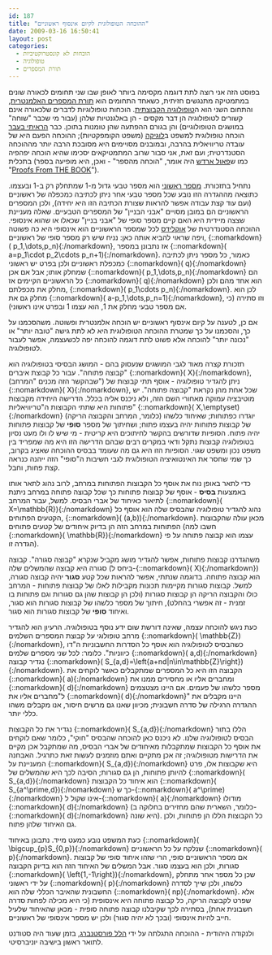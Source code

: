 ```yaml
---
id: 187
title: "ההוכחה הטופולוגית לקיום אינסוף ראשוניים"
date: 2009-03-16 16:50:41
layout: post
categories: 
  - הוכחות לא קונסטרוקטיביות
  - טופולוגיה
  - תורת המספרים
---
```

בפוסט הזה אני רוצה לתת דוגמה מקסימה ביותר לאופן שבו שני תחומים לכאורה שונים במתמטיקה מתנגשים חזיתית, כשאחד התחומים הוא <a href="http://he.wikipedia.org/wiki/%D7%AA%D7%95%D7%A8%D7%AA_%D7%94%D7%9E%D7%A1%D7%A4%D7%A8%D7%99%D7%9D">תורת המספרים האלמנטרית</a>, והתחום השני הוא ה<a href="http://he.wikipedia.org/wiki/%D7%98%D7%95%D7%A4%D7%95%D7%9C%D7%95%D7%92%D7%99%D7%94">טופולוגיה הקבוצתית</a>. הוכחות טופולוגיות לדברים שלכאורה אינם קשורים לטופולוגיה הן דבר מקסים - הן באלגנטיות שלהן (עבור מי שכבר "שוחה" במושגים הטופולוגיים) והן בגורם ההפתעה שהן טומנות בתוכן. כבר <a href="http://www.gadial.net/?p=117">הראיתי בעבר</a> הוכחה טופולוגית למשפט ב<a href="http://he.wikipedia.org/wiki/%D7%9C%D7%95%D7%92%D7%99%D7%A7%D7%94_%D7%9E%D7%AA%D7%9E%D7%98%D7%99%D7%AA">לוגיקה</a> (משפט הקומפקטיות); ההוכחה הפעם היא של עובדה טריוויאלית בהרבה, ובמובנים מסויימים היא מסובכת הרבה יותר מההוכחה הסטנדרטית; ועם זאת, אני סבור שרוב המתמטיקאים יסכימו שהיא הוכחה יפהפיה בתכלית (כמו ש<a href="http://he.wikipedia.org/wiki/%D7%A4%D7%90%D7%95%D7%9C_%D7%90%D7%A8%D7%93%D7%A9">פאול ארדש</a> היה אומר, "הוכחה מהספר" - ואכן, היא מופיעה בספר "<a href="http://en.wikipedia.org/wiki/Proofs_from_THE_BOOK">Proofs From THE BOOK</a>").

נתחיל בתזכורת. <a href="http://he.wikipedia.org/wiki/%D7%9E%D7%A1%D7%A4%D7%A8_%D7%A8%D7%90%D7%A9%D7%95%D7%A0%D7%99">מספר ראשוני</a> הוא מספר טבעי גדול מ-1 שמתחלק רק ב-1 ובעצמו. כתוצאה מההגדרה הזו נובע שכל מספר טבעי אחר ניתן לכתיבה כמכפלה של ראשוניים (ועם עוד קצת עבודה אפשר להראות שצורת הכתיבה הזו היא יחידה), ולכן המספרים הראשוניים הם במובן מסויים "אבני הבניין" של המספרים הטבעיים. שאלה מעניינת שצצה מיידית היא האם קיים מספר סופי של "אבני בניין" שכאלו או שהוא אינסופי. ההוכחה הסטנדרטית של <a href="http://he.wikipedia.org/wiki/%D7%90%D7%95%D7%A7%D7%9C%D7%99%D7%93%D7%A1">אוקלידס</a> לכל שמספר הראשוניים הוא אינסופי היא כה פשוטה ויפה שראוי להביא אותה כאן: נניח שיש רק מספר סופי של ראשוניים, {::nomarkdown}\( p_1,\dots,p_n\){:/nomarkdown}, אז נתבונן במספר {::nomarkdown}\( a=p_1\cdot p_2\cdots p_n+1\){:/nomarkdown}. כאמור, כל מספר ניתן לכתיבה כמכפלת ראשוניים ולכן בפרט יש ראשוני {::nomarkdown}\( q\){:/nomarkdown} שמחלק אותו; אבל אם אכן {::nomarkdown}\( p_1,\dots,p_n\){:/nomarkdown} הם כל הראשוניים הקיימים אז {::nomarkdown}\( q\){:/nomarkdown} הוא אחד מהם ולכן מחלק את מכפלתם, {::nomarkdown}\( p_1\cdots p_n\){:/nomarkdown}. לכן הוא מחלק גם את {::nomarkdown}\( a-p_1,\dots,p_n=1\){:/nomarkdown}, וזו סתירה (כי אם מספר טבעי מחלק את 1, הוא עצמו 1 ובפרט אינו ראשוני).

אם כן, לטענה על קיום אינסוף ראשוניים יש הוכחה אלמנטרית ופשוטה. משהסכמנו על כך, והסכמנו על כך שמטרת ההוכחה הטופולוגית היא לא לתת גישה "טובה יותר" או "נכונה יותר" להוכחה אלא פשוט לתת דוגמה להוכחה יפה לכשעצמה, אפשר לעבור לטופולוגיה.

תזכורת קצרה מאוד לגבי המושגים שנעסוק בהם - המושג הבסיסי בטופולוגיה הוא "קבוצה פתוחה". עבור כל קבוצת איברים {::nomarkdown}\( X\){:/nomarkdown},  (שבהקשר הזה מכנים "המרחב") ניתן להגדיר טופולוגיה - אוסף תתי קבוצות של {::nomarkdown}\( X\){:/nomarkdown}, שכל אחת מהן נקראת "קבוצה פתוחה". יש מוטיבציה עמוקה מאחורי השם הזה, ולא ניכנס אליה בכלל. הדרישה היחידה מקבוצות פתוחות היא שתתי הקבוצות ה"טריוויאליות" {::nomarkdown}\( X,\emptyset\){:/nomarkdown} (כלומר, המרחב והקבוצה הריקה) יוגדרו כפתוחות; שאיחוד כלשהו של קבוצות פתוחות יהיה בעצמו פתוח; ושחיתוך של מספר <strong>סופי</strong> של קבוצות פתוחות יהיה פתוח. הסופיות שדורשים בהקשר לחיתוכים היא קריטית - מי שיש לו ולו מעט נסיון בטופולוגיה קבוצות נתקל ודאי במקרים רבים שבהם הדרישה הזו היא מה שמפריד בין משפט נכון ומשפט שגוי. הסופיות הזו היא גם מה שעומד בבסיס ההוכחה שאציג בקרוב, כך שמי שחסר את האינטואיציה הטופולוגית לגבי חשיבות ה"סופי" הזה ייהנה כנראה קצת פחות, וחבל.

כדי לתאר באופן נוח את אוסף כל הקבוצות הפתוחות במרחב, לרוב נהוג לתאר אותו באמצעות <strong>בסיס</strong> - אוסף של קבוצות פתוחות כך שכל קבוצה פתוחה במרחב ניתנת לתיאור כאיחוד של אברי הבסיס. למשל, עבור המרחב {::nomarkdown}\( X=\mathbb{R}\){:/nomarkdown} נהוג להגדיר טופולוגיה שהבסיס שלה הוא אוסף כל הקטעים הפתוחים, {::nomarkdown}\( (a,b)\){:/nomarkdown}. מכאן עולה שהקבוצות הפתוחות במרחב הזה הן בדיוק איחודים של קטעים פתוחים (חשבו למה {::nomarkdown}\( \mathbb{R}\){:/nomarkdown} עצמו הוא קבוצה פתוחה על פי הגדרה זו).

משהגדרנו קבוצות פתוחות, אפשר להגדיר מושג מקביל שנקרא "קבוצה סגורה". קבוצה סגורה היא קבוצה שהמשלים שלה (ביחס ל-{::nomarkdown}\( X\){:/nomarkdown}) הוא קבוצה פתוחה. בדוגמה שנתתי, אפשר להראות שכל קטע <strong>סגור</strong> יהיה קבוצה סגורה, למשל. קבוצות סגורות מקיימות תכונות מקבילות לאלו של קבוצות פתוחות - המרחב כולו והקבוצה הריקה הן קבוצות סגורות (ולכן הן קבוצות שהן גם סגורות וגם פתוחות בו זמנית - זה אפשרי בהחלט), חיתוך של מספר כלשהו של קבוצות סגורות הוא סגור, ואיחוד <strong>סופי</strong> של קבוצות סגורות הוא סגור.

כעת ניגש להוכחה עצמה, שאינה דורשת שום ידע נוסף בטופולוגיה. הרעיון הוא להגדיר מרחב טופולוגי על קבוצת המספרים השלמים {::nomarkdown}\( \mathbb{Z}\){:/nomarkdown}, כשהבסיס לטופולוגיה הוא אוסף כל הסדרות החשבוניות ה"דו כיווניות". כלומר: לכל שני מספרים שלמים {::nomarkdown}\( a,d\){:/nomarkdown} נגדיר קבוצה {::nomarkdown}\( S_{a,d}=\left\{a+nd\|n\in\mathbb{Z}\right\}\){:/nomarkdown}. הקבוצה הזו היא כל המספרים שמתקבלים כאשר לוקחים את {::nomarkdown}\( a\){:/nomarkdown} ומחברים אליו או מחסירים ממנו את {::nomarkdown}\( d\){:/nomarkdown} מספר כלשהו של פעמים. אם היינו מצטצמים ל"מחברים אליו את {::nomarkdown}\( d\){:/nomarkdown}" היינו מקבלים את ההגדרה הרגילה של סדרה חשבונית; מכיוון שאנו גם מרשים חיסור, אנו מקבלים משהו כללי יותר.

נגדיר את כל הקבוצות {::nomarkdown}\( S_{a,d}\){:/nomarkdown} הללו בתור הבסיס לטופולוגיה שלנו. לא ניכנס כאן להוכחה שהבסיס "חוקי", כלומר שאם לוקחים את אוסף כל הקבוצות שמתקבלות מאיחודים של אברי הבסיס, מה שמתקבל אכן מקיים את הדרישות מטופולוגיה; זה אכן מתקיים ואתם מוזמנים לעשות זאת כתרגיל. האבחנה המעניינת על {::nomarkdown}\( S_{a,d}\){:/nomarkdown} היא שקבוצות אלו, פרט להיותן פתוחות, הן גם סגורות; הסיבה לכך היא שהמשלים של {::nomarkdown}\( S_{a,d}\){:/nomarkdown} הוא איחוד כל הקבוצות {::nomarkdown}\( S_{a^\prime,d}\){:/nomarkdown} כך ש-{::nomarkdown}\( a^\prime\){:/nomarkdown} אינו שקול ל-{::nomarkdown}\( a\){:/nomarkdown} מודולו {::nomarkdown}\( d\){:/nomarkdown} (כלומר, השארית שהם מחזירים בחלוקה ב-{::nomarkdown}\( d\){:/nomarkdown} היא שונה). כל הקבוצות הללו הן פתוחות, ולכן גם האיחוד שלהן פתוח.

כעת המשפט נובע כמעט מייד. נתבונן באיחוד {::nomarkdown}\( \bigcup_{p}S_{0,p}\){:/nomarkdown} שנלקח על כל הראשוניים {::nomarkdown}\( p\){:/nomarkdown}. אם מספר הראשוניים סופי, הרי שזהו איחוד סופי של קבוצות סגורות, ולכן הוא בעצמו סגור. אבל המשלים של האיחוד הזה הוא בדיוק הקבוצה {::nomarkdown}\( \left\{1,-1\right\}\){:/nomarkdown}, שכן כל מספר אחר מתחלק על ידי ראשוני {::nomarkdown}\( p\){:/nomarkdown} כלשהו, ולכן שייך לסדרה החשבונית שהאיבר הכללי שלה הוא {::nomarkdown}\( np\){:/nomarkdown}. אלא שפרט לקבוצה הריקה, כל קבוצה פתוחה היא אינסופית (כי היא מכילה לפחות סדרה חשבונית אחת), בסתירה לכך שקיבלנו קבוצה פתוחה סופית - מכאן שהאיחוד שלעיל חייב להיות אינסופי (ובכך לא יהיה סגור) ולכן יש מספר אינסופי של ראשוניים.

ולנקודה היהודית - ההוכחה התגלתה על ידי <a href="http://he.wikipedia.org/wiki/%D7%94%D7%9C%D7%9C_%D7%A4%D7%95%D7%A8%D7%A1%D7%98%D7%A0%D7%91%D7%A8%D7%92">הלל פורסטנברג</a>, בזמן שעוד היה סטודנט לתואר ראשון בישיבה יוניברסיטי.
